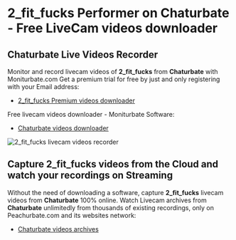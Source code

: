 # 2_fit_fucks Performer on Chaturbate - Free LiveCam videos downloader

## Chaturbate Live Videos Recorder

Monitor and record livecam videos of **2_fit_fucks** from **Chaturbate** with Moniturbate.com
Get a premium trial for free by just and only registering with your Email address:
* [2_fit_fucks Premium videos downloader](https://moniturbate.com/request-demo-licence-key.html)

Free livecam videos downloader - Moniturbate Software:
* [Chaturbate videos downloader](https://moniturbate.com/moniturbate-download-software.html)

![2_fit_fucks livecam videos recorder](https://peachurnet.com/templates/moniturbate-software.png)


## Capture 2_fit_fucks videos from the Cloud and watch your recordings on Streaming

Without the need of downloading a software, capture **2_fit_fucks** livecam videos from **Chaturbate** 100% online.
Watch Livecam archives from **Chaturbate** unlimitedly from thousands of existing recordings, only on Peachurbate.com and its websites network:
* [Chaturbate videos archives](https://peachurnet.com/)
